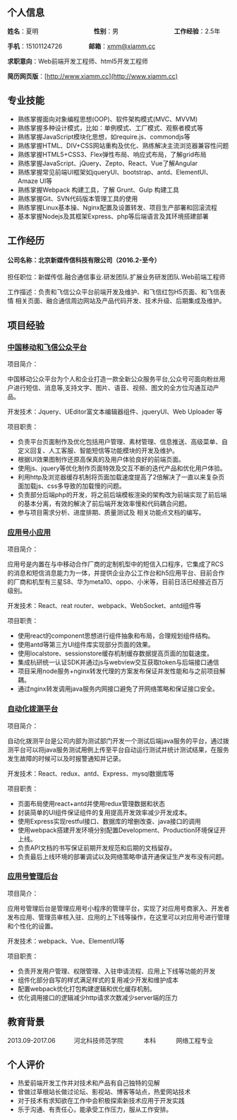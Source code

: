 
## 个人信息

**姓名**：夏明　　　　　　　　　**性别**：男　　　　　　　　　**工作经验**：2.5年

**手机**：15101124726　　　　 **邮箱**：xmm@xiamm.cc　　

**求职意向**：Web前端开发工程师、html5开发工程师

**简历网页版**：[http://www.xiamm.cc](http://www.xiamm.cc)

## 专业技能


* 熟练掌握面向对象编程思想(OOP)、软件架构模式(MVC、MVVM)
* 熟练掌握多种设计模式，比如：单例模式、工厂模式、观察者模式等
* 熟练掌握JavaScript模块化思想，如require.js、commondjs等
* 熟练掌握HTML、DIV+CSS网站重构及优化、熟练解决主流浏览器兼容性问题
* 熟练掌握HTML5+CSS3、Flex弹性布局、响应式布局，了解grid布局
* 熟练掌握JavaScript、jQuery、Zepto、React、Vue了解Angular
* 熟练掌握常见前端UI框架如jqueryUI、bootstrap、antd、ElementUI、Amaze UI等
* 熟练掌握Webpack 构建工具，了解 Grunt、Gulp 构建工具
* 熟练掌握Git、SVN代码版本管理工具的使用
* 熟练掌握Linux基本操、Nginx配置及设置转发、项目生产部署和回滚流程
* 基本掌握Nodejs及其框架Express、php等后端语言及其环境搭建部署

## 工作经历

#### 公司名称：北京新媒传信科技有限公司（2016.2-至今）
担任职位：新媒传信.融合通信事业.研发团队.扩展业务研发团队.Web前端工程师

工作描述：负责和飞信公众平台前端开发及维护、和飞信红包H5页面、和飞信表情
相关页面、融合通信周边网站及产品代码开发、技术升级、后期集成及维护。

## 项目经验

### [中国移动和飞信公众平台](http://gz.feixin.10086.cn/)

项目简介：

中国移动公众平台为个人和企业打造一款全新公众服务平台,公众号可面向粉丝用户进行短信、消息等,支持文字、图片、语音、视频、图文的全方位沟通互动产品。

开发技术：Jquery、UEditor富文本编辑器组件、jqueryUI、Web Uploader 等

项目职责：
+ 负责平台页面制作及优化包括用户管理、素材管理、信息推送、高级菜单、自定义回复、人工客服、智能短信等功能模块的开发及维护。
+ 根据UI效果图制作还原高保真的及用户体验良好的前端页面。
+ 使用js、jquery等优化制作页面特效及交互不断的迭代产品和优化用户体验。
+ 利用http及浏览器缓存机制将页面加载速度提高了2倍解决了一直以来复杂页面加载js、css多导致的加载慢的问题。
+ 负责部分后端php的开发，将之前后端模板渲染的架构改为前端实现了前后端的基本分离，有效的解决了前后端开发效率慢和代码耦合问题。
+ 参与项目需求分析、进度排期、质量测试及 相关功能点文档的编写。

### [应用号小应用](https://github.com/yuanzm/Live-Chat)

项目简介：

应用号是内置在与中移动合作厂商的定制机型中的短信入口程序，它集成了RCS的消息和短信消息能力为一体，并提供企业办公工作台和h5应用平台、目前合作的厂商和机型有三星S8、华为meta10、oppo、小米等，目前日活已经接近百万级别。

开发技术：React、reat router、webpack、WebSocket、antd组件等

项目职责：

+ 使用react的component思想进行组件抽象和布局，合理规划组件结构。
+ 使用antd等第三方UI组件库实现部分页面的效果。
+ 使用localstore、sessionstore缓存机制缓存数据提高页面的加载速度。
+ 集成杭研统一认证SDK并通过js与webview交互获取token与后端接口通信
+ 项目采用node服务+nginx转发代理的方案发布保证并发性能和与之前项目解耦。
+ 通过nginx转发调用java服务内网接口避免了开网络策略和保证接口安全。


### [自动化拨测平台]()

项目简介：

自动化拨测平台是公司内部为测试部门开发一个测试后端java服务的平台，通过拨测平台可以将java服务测试用例上传至平台自动运行测试并统计测试结果，在服务发生故障的时候可以及时报警通知并记录。

开发技术：React、redux、antd、Express、mysql数据库等

项目职责：

+ 页面布局使用react+antd并使用redux管理数据和状态
+ 封装简单的UI组件保证组件的复用提高开发效率减少开发成本。
+ 使用Express实现restful接口、数据库的增删改查、java接口的调用
+ 使用webpack搭建开发环境分别配置Development、Production环境保证开上线。
+ 负责API文档的书写保证前期开发规范和后期的文档留存。
+ 负责最后上线环境的部署调试以及网络策略申请开通保证生产发布没有问题。


### [应用号管理后台](https://github.com/yuanzm/emitong.git)

项目简介：

应用号管理后台是管理应用号小程序的管理平台，实现了对应用号商家入、开发者发布应用、管理员审核入驻、应用的上下线等操作，在这里可以对应用号进行管理和个性化的设置。

开发技术：webpack、Vue、ElementUI等

项目职责：

+ 负责开发用户管理、权限管理、入驻申请流程、应用上下线等功能的开发
+ 组件化部分自写的样式满足样式的复用减少开发和维护成本
+ 配置webpack优化打包构建逻辑和优化缓存机制。
+ 优化调用接口的逻辑减少http请求次数减少server端的压力

## 教育背景

2013.09-2017.06　　　河北科技师范学院　　  　本科　　　  网络工程专业 


## 个人评价

+ 热爱前端开发工作并对技术和产品有自己独特的见解
+ 曾做过草根站长做过论坛、影视站、博客等站点，热爱网站技术
+ 对于技术有求知欲在工作中会积极探索新技术应用于开发实践
+ 乐于沟通、有责任心，能承受工作压力，服从工作安排。
